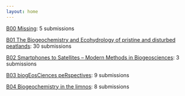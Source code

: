 ```yaml
---
layout: home
---
```

[B00 Missing](B00_Missing/): 5 submissions

[B01 The Biogeochemistry and Ecohydrology of pristine and disturbed peatlands](B01_The_Biogeochemistry_and_Ecohydrology_of_pristine_and_disturbed_peatlands/): 30 submissions

[B02 Smartphones to Satellites – Modern Methods in Biogeosciences](B02_Smartphones_to_Satellites_–_Modern_Methods_in_Biogeosciences/): 3 submissions

[B03 biogEosCiences peRspectives](B03_biogEosCiences_peRspectives/): 9 submissions

[B04 Biogeochemistry in the limnos](B04_Biogeochemistry_in_the_limnos/): 8 submissions

